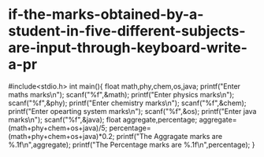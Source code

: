 # if-the-marks-obtained-by-a-student-in-five-different-subjects-are-input-through-keyboard-write-a-pr
#include&lt;stdio.h> int main(){   float math,phy,chem,os,java;    printf("Enter maths marks\n");   scanf("%f",&amp;math);   printf("Enter physics marks\n");   scanf("%f",&amp;phy);   printf("Enter chemistry marks\n");   scanf("%f",&amp;chem);   printf("Enter opearting system marks\n");   scanf("%f",&amp;os);   printf("Enter java marks\n");   scanf("%f",&amp;java);    float aggregate,percentage;    aggregate=(math+phy+chem+os+java)/5;    percentage=(math+phy+chem+os+java)*0.2;    printf("The Aggragate marks are %.1f\n",aggregate);   printf("The Percentage marks are %.1f\n",percentage); }
